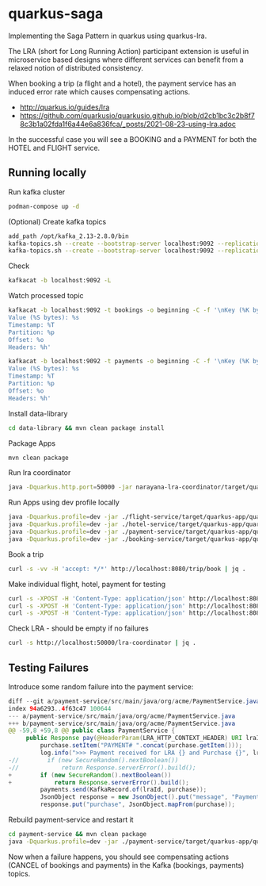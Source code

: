 # quarkus-saga

Implementing the Saga Pattern in quarkus using quarkus-lra.

The LRA (short for Long Running Action) participant extension is useful in microservice based designs where different services can benefit from a relaxed notion of distributed consistency.

When booking a trip (a flight and a hotel), the payment service has an induced error rate which causes compensating actions.

- http://quarkus.io/guides/lra
- https://github.com/quarkusio/quarkusio.github.io/blob/d2cb1bc3c2b8f78c3b1a02fda1f6a44e6a836fca/_posts/2021-08-23-using-lra.adoc

In the successful case you will see a BOOKING and a PAYMENT for both the HOTEL and FLIGHT service. 

## Running locally

Run kafka cluster 
```bash
podman-compose up -d
```

(Optional) Create kafka topics
```bash
add_path /opt/kafka_2.13-2.8.0/bin
kafka-topics.sh --create --bootstrap-server localhost:9092 --replication-factor 1 --partitions 1 --topic bookings
kafka-topics.sh --create --bootstrap-server localhost:9092 --replication-factor 1 --partitions 1 --topic payments
```

Check
```bash
kafkacat -b localhost:9092 -L
```

Watch processed topic
```bash
kafkacat -b localhost:9092 -t bookings -o beginning -C -f '\nKey (%K bytes): %k
Value (%S bytes): %s
Timestamp: %T
Partition: %p
Offset: %o
Headers: %h'

kafkacat -b localhost:9092 -t payments -o beginning -C -f '\nKey (%K bytes): %k
Value (%S bytes): %s
Timestamp: %T
Partition: %p
Offset: %o
Headers: %h'
```

Install data-library
```bash
cd data-library && mvn clean package install
```

Package Apps
```bash
mvn clean package
```

Run lra coordinator
```bash
java -Dquarkus.http.port=50000 -jar narayana-lra-coordinator/target/quarkus-app/quarkus-run.jar &
```

Run Apps using dev profile locally
```bash
java -Dquarkus.profile=dev -jar ./flight-service/target/quarkus-app/quarkus-run.jar
java -Dquarkus.profile=dev -jar ./hotel-service/target/quarkus-app/quarkus-run.jar
java -Dquarkus.profile=dev -jar ./payment-service/target/quarkus-app/quarkus-run.jar
java -Dquarkus.profile=dev -jar ./booking-service/target/quarkus-app/quarkus-run.jar
```

Book a trip
```bash
curl -s -vv -H 'accept: */*' http://localhost:8080/trip/book | jq .
```

Make individual flight, hotel, payment for testing
```bash
curl -s -XPOST -H 'Content-Type: application/json' http://localhost:8081/hotel/buy -d '{ "item": "hotel", "customerId": "mike", "quantity": 1, "price": 100.00 }' | jq .
curl -s -XPOST -H 'Content-Type: application/json' http://localhost:8082/flight/buy -d '{ "item": "flight", "customerId": "mike", "quantity": 1, "price": 100.00 }' | jq .
curl -s -XPOST -H 'Content-Type: application/json' http://localhost:8083/payment/pay -d '{ "item": "flight", "customerId": "mike", "quantity": 1, "price": 100.00 }' | jq .
```

Check LRA - should be empty if no failures
```bash
curl -s http://localhost:50000/lra-coordinator | jq .
```

## Testing Failures

Introduce some random failure into the payment service:
```java
diff --git a/payment-service/src/main/java/org/acme/PaymentService.java b/payment-service/src/main/java/org/acme/PaymentService.java
index 94a6293..4f63c47 100644
--- a/payment-service/src/main/java/org/acme/PaymentService.java
+++ b/payment-service/src/main/java/org/acme/PaymentService.java
@@ -59,8 +59,8 @@ public class PaymentService {
     public Response pay(@HeaderParam(LRA_HTTP_CONTEXT_HEADER) URI lraId, Purchase purchase) {
         purchase.setItem("PAYMENT# ".concat(purchase.getItem()));
         log.info(">>> Payment received for LRA {} and Purchase {}", lraId, purchase);
-//        if (new SecureRandom().nextBoolean())
-//            return Response.serverError().build();
+        if (new SecureRandom().nextBoolean())
+            return Response.serverError().build();
         payments.send(KafkaRecord.of(lraId, purchase));
         JsonObject response = new JsonObject().put("message", "Payment Made LRA #" + lraId);
         response.put("purchase", JsonObject.mapFrom(purchase));
```

Rebuild payment-service and restart it
```bash
cd payment-service && mvn clean package
java -Dquarkus.profile=dev -jar ./payment-service/target/quarkus-app/quarkus-run.jar
```

Now when a failure happens, you should see compensating actions (CANCEL of bookings and payments) in the Kafka (bookings, payments) topics.
